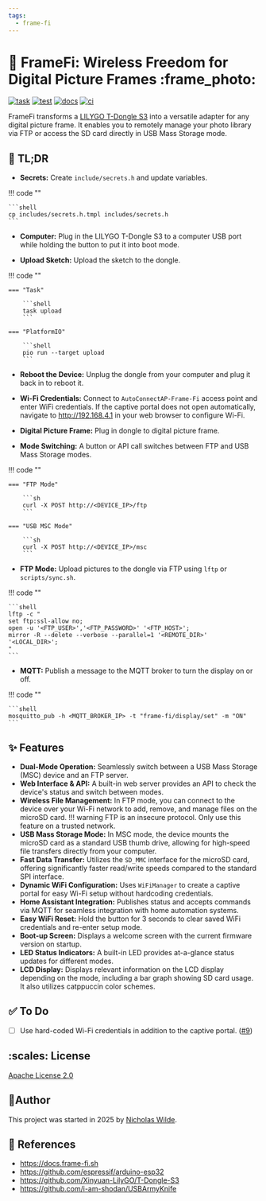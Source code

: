 ```yaml
---
tags:
  - frame-fi
---
```

# :signal_strength: FrameFi: Wireless Freedom for Digital Picture Frames :frame_photo:

[![task](https://img.shields.io/badge/Task-Enabled-brightgreen?style=for-the-badge&logo=task&logoColor=white)](https://taskfile.dev/#/)
[![test](https://img.shields.io/github/actions/workflow/status/nicholaswilde/frame-fi/test.yaml?label=test&style=for-the-badge&branch=main)](https://github.com/nicholaswilde/frame-fi/actions/workflows/test.yaml)
[![docs](https://img.shields.io/github/actions/workflow/status/nicholaswilde/frame-fi/docs.yaml?label=docs&style=for-the-badge&branch=main)](https://github.com/nicholaswilde/frame-fi/actions/workflows/docs.yaml)
[![ci](https://img.shields.io/github/actions/workflow/status/nicholaswilde/frame-fi/ci.yaml?label=ci&style=for-the-badge&branch=v0.1.0)](https://github.com/nicholaswilde/frame-fi/actions/workflows/ci.yaml)


FrameFi transforms a [LILYGO T-Dongle S3][1] into a versatile adapter for any digital picture frame. It enables you to remotely manage your photo library via FTP or access the SD card directly in USB Mass Storage mode.

## :rocket: TL;DR

- **Secrets:** Create `include/secrets.h` and update variables.

!!! code ""

    ```shell
    cp includes/secrets.h.tmpl includes/secrets.h
    ```

- **Computer:** Plug in the LILYGO T-Dongle S3 to a computer USB port while holding the button to put it into boot mode.

- **Upload Sketch:** Upload the sketch to the dongle.

!!! code ""

    === "Task"

        ```shell
        task upload
        ```

    === "PlatformIO"

        ```shell
        pio run --target upload
        ```

- **Reboot the Device:** Unplug the dongle from your computer and plug it back in to reboot it.

- **Wi-Fi Credentials:** Connect to `AutoConnectAP-Frame-Fi` access point and enter WiFi credentials. If the captive portal does not open automatically, navigate to http://192.168.4.1 in your web browser to configure Wi-Fi.

- **Digital Picture Frame:** Plug in dongle to digital picture frame.

- **Mode Switching:** A button or API call switches between FTP and USB Mass Storage modes.

!!! code ""

    === "FTP Mode"

        ```sh
        curl -X POST http://<DEVICE_IP>/ftp
        ```

    === "USB MSC Mode"

        ```sh
        curl -X POST http://<DEVICE_IP>/msc
        ```

- **FTP Mode:** Upload pictures to the dongle via FTP using `lftp` or `scripts/sync.sh`.

!!! code ""

    ```shell
    lftp -c "
    set ftp:ssl-allow no;
    open -u '<FTP_USER>','<FTP_PASSWORD>' '<FTP_HOST>';
    mirror -R --delete --verbose --parallel=1 '<REMOTE_DIR>' '<LOCAL_DIR>';
    "
    ```

- **MQTT:** Publish a message to the MQTT broker to turn the display on or off.

!!! code ""

    ```shell
    mosquitto_pub -h <MQTT_BROKER_IP> -t "frame-fi/display/set" -m "ON"
    ```

## :sparkles: Features

- **Dual-Mode Operation:** Seamlessly switch between a USB Mass Storage (MSC) device and an FTP server.
- **Web Interface & API:** A built-in web server provides an API to check the device's status and switch between modes.
- **Wireless File Management:** In FTP mode, you can connect to the device over your Wi-Fi network to add, remove, and manage files on the microSD card.
!!! warning
    FTP is an insecure protocol. Only use this feature on a trusted network.
- **USB Mass Storage Mode:** In MSC mode, the device mounts the microSD card as a standard USB thumb drive, allowing for high-speed file transfers directly from your computer.
- **Fast Data Transfer:** Utilizes the `SD_MMC` interface for the microSD card, offering significantly faster read/write speeds compared to the standard SPI interface.
- **Dynamic WiFi Configuration:** Uses `WiFiManager` to create a captive portal for easy Wi-Fi setup without hardcoding credentials.
- **Home Assistant Integration:** Publishes status and accepts commands via MQTT for seamless integration with home automation systems.
- **Easy WiFi Reset:** Hold the button for 3 seconds to clear saved WiFi credentials and re-enter setup mode.
- **Boot-up Screen:** Displays a welcome screen with the current firmware version on startup.
- **LED Status Indicators:** A built-in LED provides at-a-glance status updates for different modes.
- **LCD Display:** Displays relevant information on the LCD display depending on the mode, including a bar graph showing SD card usage. It also utilizes catppuccin color schemes.

## :white_check_mark: To Do

- [ ] Use hard-coded Wi-Fi credentials in addition to the captive portal. ([#9](https://github.com/nicholaswilde/frame-fi/issues/9))

## :scales: License

[Apache License 2.0](https://raw.githubusercontent.com/nicholaswilde/homelab/refs/heads/main/docs/LICENSE)

## :pencil:Author

This project was started in 2025 by [Nicholas Wilde][2].

## :link: References

- <https://docs.frame-fi.sh>
- <https://github.com/espressif/arduino-esp32>
- <https://github.com/Xinyuan-LilyGO/T-Dongle-S3>
- <https://github.com/i-am-shodan/USBArmyKnife>

[1]: <https://lilygo.cc/products/t-dongle-s3>
[2]: <https://github.com/nicholaswilde>

